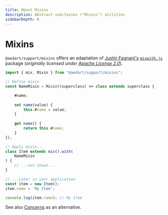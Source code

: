 ```yaml
---
title: About Mixins
description: Abstract subclasses ("Mixins") utilities
sidebarDepth: 0
---
```


# Mixins <Badge type="tip" text="Available since v0.8" vertical="middle" />

`@aedart/support/mixins` offers an adaptation of [Justin Fagnani's](https://justinfagnani.com/author/justinfagnani/)
[`mixwith.js`](https://github.com/justinfagnani/mixwith.js) package (_originally licensed under [Apache License 2.0](https://github.com/justinfagnani/mixwith.js?tab=Apache-2.0-1-ov-file#readme)_).

```js
import { mix, Mixin } from "@aedart/support/mixins";

// Define mixin
const NameMixin = Mixin((superclass) => class extends superclass {

    #name;
    
    set name(value) {
        this.#name = value;
    }
    
    get name() {
        return this.#name;
    }
});

// Apply mixin...
class Item extends mix().with(
    NameMixin
) {
    // ...not shown...    
}

// ...Later in your application
const item = new Item();
item.name = 'My Item';

console.log(item.name); // My Item
```

See also [Concerns](../concerns/README.md) as an alternative.